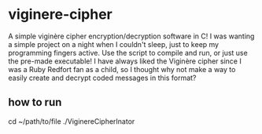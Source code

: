 # viginere-cipher
A simple viginère cipher encryption/decryption software in C!
I was wanting a simple project on a night when I couldn't sleep, just to keep my programming fingers active. Use the script to compile and run, or just use the pre-made executable! I have always liked the Viginère cipher since I was a Ruby Redfort fan as a child, so I thought why not make a way to easily create and decrypt coded messages in this format?

## how to run
  cd ~/path/to/file
  ./ViginereCipherInator

